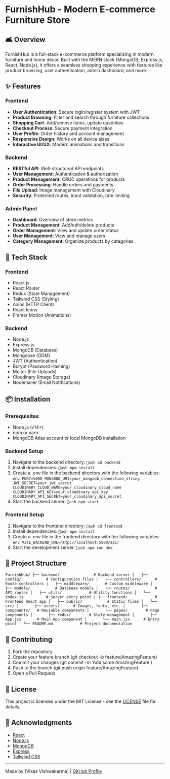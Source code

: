 ﻿# FurnishHub - Modern E-commerce Furniture Store

## 🛋️ Overview
FurnishHub is a full-stack e-commerce platform specializing in modern furniture and home decor. Built with the MERN stack (MongoDB, Express.js, React, Node.js), it offers a seamless shopping experience with features like product browsing, user authentication, admin dashboard, and more.

## ✨ Features

### Frontend
- **User Authentication**: Secure login/register system with JWT
- **Product Browsing**: Filter and search through furniture collections
- **Shopping Cart**: Add/remove items, update quantities
- **Checkout Process**: Secure payment integration
- **User Profile**: Order history and account management
- **Responsive Design**: Works on all device sizes
- **Interactive UI/UX**: Modern animations and transitions

### Backend
- **RESTful API**: Well-structured API endpoints
- **User Management**: Authentication & authorization
- **Product Management**: CRUD operations for products
- **Order Processing**: Handle orders and payments
- **File Upload**: Image management with Cloudinary
- **Security**: Protected routes, input validation, rate limiting

### Admin Panel
- **Dashboard**: Overview of store metrics
- **Product Management**: Add/edit/delete products
- **Order Management**: View and update order status
- **User Management**: View and manage users
- **Category Management**: Organize products by categories

## 🚀 Tech Stack

### Frontend
- React.js
- React Router
- Redux (State Management)
- Tailwind CSS (Styling)
- Axios (HTTP Client)
- React Icons
- Framer Motion (Animations)

### Backend
- Node.js
- Express.js
- MongoDB (Database)
- Mongoose (ODM)
- JWT (Authentication)
- Bcrypt (Password Hashing)
- Multer (File Uploads)
- Cloudinary (Image Storage)
- Nodemailer (Email Notifications)

## 📦 Installation

### Prerequisites
- Node.js (v14+)
- npm or yarn
- MongoDB Atlas account or local MongoDB installation

### Backend Setup
1. Navigate to the backend directory:
   `ash
   cd backend
   `
2. Install dependencies:
   `ash
   npm install
   `
3. Create a .env file in the backend directory with the following variables:
   `env
   PORT=5000
   MONGODB_URI=your_mongodb_connection_string
   JWT_SECRET=your_jwt_secret
   CLOUDINARY_CLOUD_NAME=your_cloudinary_cloud_name
   CLOUDINARY_API_KEY=your_cloudinary_api_key
   CLOUDINARY_API_SECRET=your_cloudinary_api_secret
   `
4. Start the backend server:
   `ash
   npm start
   `

### Frontend Setup
1. Navigate to the frontend directory:
   `ash
   cd frontend
   `
2. Install dependencies:
   `ash
   npm install
   `
3. Create a .env file in the frontend directory with the following variables:
   `env
   VITE_BACKEND_URL=http://localhost:5000/api/
   `
4. Start the development server:
   `ash
   npm run dev
   `

## 🌟 Project Structure

`
FurnishHub/
├── backend/               # Backend server
│   ├── config/           # Configuration files
│   ├── controllers/      # Route controllers
│   ├── middleware/       # Custom middleware
│   ├── models/           # Database models
│   ├── routes/           # API routes
│   ├── utils/            # Utility functions
│   └── index.js          # Server entry point
│
├── frontend/            # Frontend React app
│   ├── public/           # Static files
│   └── src/
│       ├── assets/      # Images, fonts, etc.
│       ├── components/   # Reusable components
│       ├── pages/        # Page components
│       ├── redux/        # State management
│       ├── App.jsx       # Main App component
│       └── main.jsx      # Entry point
│
└── README.md            # Project documentation
`

## 🤝 Contributing

1. Fork the repository
2. Create your feature branch (git checkout -b feature/AmazingFeature)
3. Commit your changes (git commit -m 'Add some AmazingFeature')
4. Push to the branch (git push origin feature/AmazingFeature)
5. Open a Pull Request

## 📄 License

This project is licensed under the MIT License - see the [LICENSE](LICENSE) file for details.

## 👏 Acknowledgments

- [React](https://reactjs.org/)
- [Node.js](https://nodejs.org/)
- [MongoDB](https://www.mongodb.com/)
- [Express](https://expressjs.com/)
- [Tailwind CSS](https://tailwindcss.com/)

---

Made by [Vikas Vishwakarma] | [GitHub Profile](https://github.com/vikas0262)
